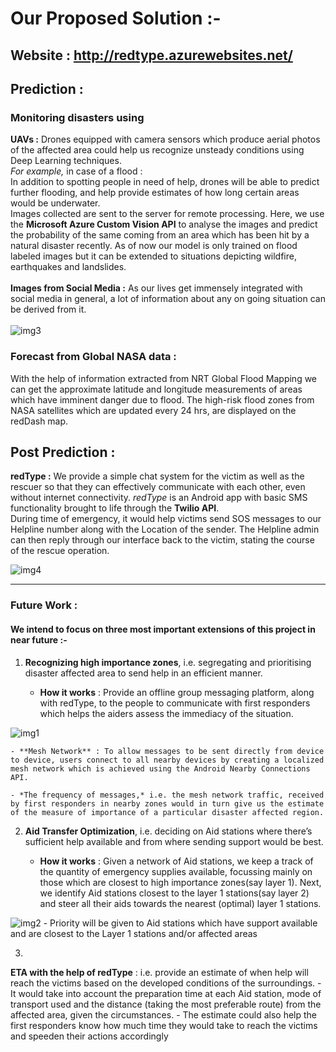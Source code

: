 ﻿# Our Proposed Solution :-

## Website : http://redtype.azurewebsites.net/

## Prediction : 

### Monitoring disasters using 

**UAVs :** Drones equipped with camera sensors which produce aerial photos of the affected area could help us recognize unsteady conditions using Deep Learning techniques. 
<br>
*For example,* in case of a flood :
<br>
In addition to spotting people in need of help, drones will be able to predict further flooding, and help provide estimates of how long certain areas would be underwater.
<br>
Images collected are sent to the server for remote processing. 
Here, we use the **Microsoft Azure Custom Vision API** to analyse the images and predict the probability of the same coming from an area which has been hit by a natural disaster recently. As of now our model is only trained on flood labeled images but it can be extended to situations depicting wildfire, earthquakes and landslides.
<br><br>
**Images from Social Media :** As our lives get immensely integrated with social media in general, a lot of information about any on going situation can be derived from it. 
<br><br>
![img3](https://raw.githubusercontent.com/anshu1997/The-Martini-Men/master/img3.jpg?token=APhACHwKe1PbR97TDNfcHdENZBMja_Grks5b1xd5wA%3D%3D)


### Forecast from Global NASA data :
With the help of information extracted from NRT Global Flood Mapping we can get the approximate latitude and longitude measurements of areas which have imminent danger due to flood. The high-risk flood zones from NASA satellites which are updated every 24 hrs, are displayed on the redDash map. 


## Post Prediction : 
**redType :** We provide a simple chat system for the victim as well as the rescuer so that they can effectively communicate with each other, even without internet connectivity. *redType* is an Android app with basic SMS functionality brought to life through the **Twilio API**. 
<br>During time of emergency, it would help victims send SOS messages to our Helpline number along with the Location of the sender. The Helpline admin can then reply through our interface back to the victim, stating the course of the rescue operation.


![img4](https://raw.githubusercontent.com/anshu1997/The-Martini-Men/master/img4.jpg?token=APhACHwKe1PbR97TDNfcHdENZBMja_Grks5b1xd5wA%3D%3D)


<hr />

### Future Work :
#### We intend to focus on three most important extensions of this project in near future :-


1) **Recognizing high importance zones**, i.e. segregating and prioritising disaster affected area to send help in an efficient manner. 

    - **How it works** : Provide an offline group messaging platform, along with redType, to the people to communicate with first responders which helps the aiders assess the immediacy of the situation.

    
![img1](https://raw.githubusercontent.com/Parth-Vader/The-Martini-Men/master/img1.jpg?token=APhACHwKe1PbR97TDNfcHdENZBMja_Grks5b1xd5wA%3D%3D)

    - **Mesh Network** : To allow messages to be sent directly from device to device, users connect to all nearby devices by creating a localized mesh network which is achieved using the Android Nearby Connections API.

    - *The frequency of messages,* i.e. the mesh network traffic, received by first responders in nearby zones would in turn give us the estimate of the measure of importance of a particular disaster affected region.


2) **Aid Transfer Optimization**, i.e. deciding on Aid stations where there’s sufficient help available and from where sending support would be best.

    - **How it works** : Given a network of Aid stations, we keep a track of the quantity of emergency supplies available, focussing mainly on those which are closest to high importance zones(say layer 1). Next, we identify Aid stations closest to the layer 1 stations(say layer 2) and steer all their aids towards the nearest (optimal) layer 1 stations.
    
![img2](https://raw.githubusercontent.com/Parth-Vader/The-Martini-Men/master/img2.jpg?token=APhACKOS9yZ7sgFhCW2dtz4-KRo_gRd4ks5b1xejwA%3D%3D)
    - Priority will be given to Aid stations which have support available and are closest to the Layer 1 stations and/or affected areas

3) 
**ETA with the help of redType** : i.e. provide an estimate of when help will reach the victims based on the developed conditions of the surroundings.
    - It would take into account the preparation time at each Aid station, mode of transport used and the distance (taking the most preferable route) from the affected area, given the circumstances.
    - The estimate could also help the first responders know how much time they would take to reach the victims and speeden their actions accordingly
